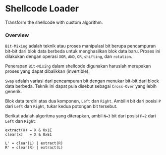 # Shellcode Loader

Transform the shellcode with custom algorithm.

### Overview

`Bit-Mixing` adalah teknik atau proses manipulasi bit berupa pencampuran bit-bit dari blok data berbeda untuk menghasilkan blok data baru. Proses ini dilakukan dengan operasi `XOR`, `AND`, `OR`, `shifting`, dan `rotation`.

Penerapan `Bit-Mixing` dalam shellcode digunakan haruslah merupakan proses yang dapat dibalikkan (invertible).

`Swap` adalah variasi dari pencampuran bit dengan menukar bit-bit dari block data berbeda. Teknik ini dapat pula disebut sebagai `Cross-Over` yang lebih generik.

Blok data terdiri atas dua komponen, `Left` dan `Right`. Ambil `N` bit dari posisi `P` dari `Left` dan `Right`, tukar kedua potongan bit tersebut.

Berikut adalah algoritma yang diterapkan, ambil `N=3` bit dari posisi `P=2` dari `Left` dan `Right`:

```
extract(X) = X & 0x1E
clear(x)   = X & 0xE1

L' = clear(L) | extract(R)
R' = clear(R) | extract(L)
```